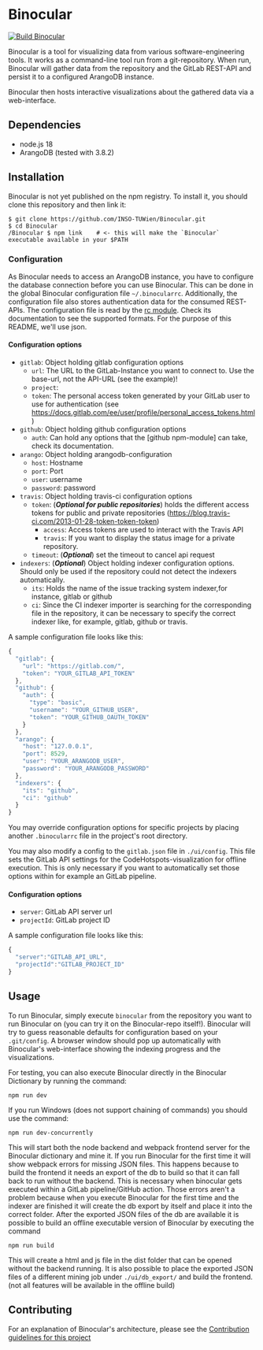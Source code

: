 Binocular
=====

[![Build Binocular](https://github.com/INSO-TUWien/Binocular/actions/workflows/build-bincoular.yml/badge.svg?branch=develop)](https://github.com/INSO-TUWien/Binocular/actions/workflows/build-bincoular.yml)

Binocular is a tool for visualizing data from various software-engineering
tools. It works as a command-line tool run from a git-repository. When
run, Binocular will gather data from the repository and the GitLab
REST-API and persist it to a configured ArangoDB instance.

Binocular then hosts interactive visualizations about the gathered data
via a web-interface.

## Dependencies

* node.js 18
* ArangoDB (tested with 3.8.2)

## Installation

Binocular is not yet published on the npm registry. To install it, you
should clone this repository and then link it:

``` shell
$ git clone https://github.com/INSO-TUWien/Binocular.git
$ cd Binocular
/Binocular $ npm link    # <- this will make the `Binocular` executable available in your $PATH
```

### Configuration

As Binocular needs to access an ArangoDB instance, you have to configure
the database connection before you can use Binocular. This can be done in
the global Binocular configuration file `~/.binocularrc`. Additionally, the
configuration file also stores authentication data for the consumed
REST-APIs. The configuration file is read by the [rc
module](https://www.npmjs.com/package/rc). Check its documentation to
see the supported formats. For the purpose of this README, we'll use
json.

#### Configuration options

- `gitlab`: Object holding gitlab configuration options
  - `url`: The URL to the GitLab-Instance you want to connect to. Use the
         base-url, not the API-URL (see the example)!
  - `project`: 
  - `token`: The personal access token generated by your GitLab user to
            use for authentication (see
            https://docs.gitlab.com/ee/user/profile/personal_access_tokens.html)
- `github`: Object holding github configuration options
  - `auth`: Can hold any options that the [github npm-module] can take, check its documentation.
- `arango`: Object holding arangodb-configuration
  - `host`: Hostname
  - `port`: Port
  - `user`: username
  - `password`: password
- `travis`: Object holding travis-ci configuration options
  - `token`: (_**Optional for public repositories**_) holds the different access tokens for public and private repositories (https://blog.travis-ci.com/2013-01-28-token-token-token)
    - `access`: Access tokens are used to interact with the Travis API
    - `travis`:  If you want to display the status image for a private repository.
  - `timeout`: (_**Optional**_) set the timeout to cancel api request  
- `indexers`: (_**Optional**_) Object holding indexer configuration options.
              Should only be used if the repository could not detect the indexers automatically.
  - `its`: Holds the name of the issue tracking system indexer,for instance, gitlab or github
  - `ci`: Since the CI indexer importer is searching for the corresponding file in the repository, it can be necessary to specify the
          correct indexer like, for example, gitlab, github or travis.
         
A sample configuration file looks like this:

``` javascript
{
  "gitlab": {
    "url": "https://gitlab.com/",
    "token": "YOUR_GITLAB_API_TOKEN"
  },
  "github": {
    "auth": {
      "type": "basic",
      "username": "YOUR_GITHUB_USER",
      "token": "YOUR_GITHUB_OAUTH_TOKEN"
    }
  },
  "arango": {
    "host": "127.0.0.1",
    "port": 8529,
    "user": "YOUR_ARANGODB_USER",
    "password": "YOUR_ARANGODB_PASSWORD"
  },
  "indexers": {
    "its": "github",
    "ci": "github" 
  }
}
```


You may override configuration options for specific projects by
placing another `.binocularrc` file in the project's root directory.

You may also modify a config to the `gitlab.json` file in `./ui/config`. This file sets
the GitLab API settings for the CodeHotspots-visualization for
offline execution. This is only necessary if you want to automatically
set those options within for example an GitLab pipeline.

#### Configuration options
- `server`: GitLab API server url
- `projectId`: GitLab project ID

A sample configuration file looks like this:
``` javascript
{
  "server":"GITLAB_API_URL",
  "projectId":"GITLAB_PROJECT_ID"
}
```

## Usage

To run Binocular, simply execute `binocular` from the repository you want to
run Binocular on (you can try it on the Binocular-repo itself!). Binocular will
try to guess reasonable defaults for configuration based on your
`.git/config`. A browser window should pop up automatically with
Binocular's web-interface showing the indexing progress and the
visualizations.

For testing, you can also execute Binocular directly in the Binocular
Dictionary by running the command:
``` shell
npm run dev
```
If you run Windows (does not support chaining of commands) you
should use the command:
``` shell
npm run dev-concurrently
```
This will start both the node backend and webpack frontend server
for the Binocular dictionary and mine it. If you run Binocular for the
first time it will show webpack errors for missing JSON files. This
happens because to build the frontend it needs an export of the db to
build so that it can  fall back to run without the backend. This
is necessary when binocular gets executed within a GitLab
pipeline/GitHub action. Those errors aren't a problem because when
you execute Binocular for the first time and the indexer are finished it
will create the db export by itself and place it into the correct
folder. After the exported JSON files of the db are available it is
possible to build an offline executable version of Binocular by
executing the command
``` shell
npm run build
```
This will create a html and js file in the dist folder that can be
opened without the backend running. It is also possible
to place the exported JSON files of a different mining job under `./ui/db_export/` and build the frontend. (not
all features will be available in the offline build)

## Contributing

For an explanation of Binocular's architecture, please see the [Contribution
guidelines for this project](docs/CONTRIBUTING.md)
